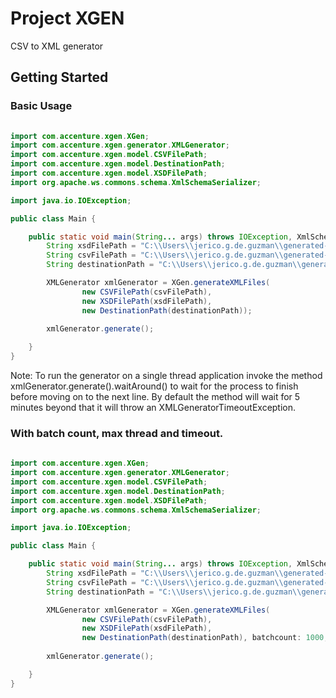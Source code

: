 # Project XGEN
CSV to XML generator

## Getting Started 

### Basic Usage 

```java
  
import com.accenture.xgen.XGen;
import com.accenture.xgen.generator.XMLGenerator;
import com.accenture.xgen.model.CSVFilePath;
import com.accenture.xgen.model.DestinationPath;
import com.accenture.xgen.model.XSDFilePath;
import org.apache.ws.commons.schema.XmlSchemaSerializer;

import java.io.IOException;

public class Main {

    public static void main(String... args) throws IOException, XmlSchemaSerializer.XmlSchemaSerializerException {
        String xsdFilePath = "C:\\Users\\jerico.g.de.guzman\\generated-data\\Create_Position_v1.xsd";
        String csvFilePath = "C:\\Users\\jerico.g.de.guzman\\generated-data\\create_position.csv";
        String destinationPath = "C:\\Users\\jerico.g.de.guzman\\generated-data";

        XMLGenerator xmlGenerator = XGen.generateXMLFiles(
                new CSVFilePath(csvFilePath),
                new XSDFilePath(xsdFilePath),
                new DestinationPath(destinationPath));
        
        xmlGenerator.generate();

    }
}

```

Note: To run the generator on a single thread application invoke the method xmlGenerator.generate().waitAround() to wait for the process to finish before moving on to the next line.
By default the method will wait for 5 minutes beyond that it will throw an XMLGeneratorTimeoutException. 


### With batch count, max thread and timeout.

```java
  
import com.accenture.xgen.XGen;
import com.accenture.xgen.generator.XMLGenerator;
import com.accenture.xgen.model.CSVFilePath;
import com.accenture.xgen.model.DestinationPath;
import com.accenture.xgen.model.XSDFilePath;
import org.apache.ws.commons.schema.XmlSchemaSerializer;

import java.io.IOException;

public class Main {

    public static void main(String... args) throws IOException, XmlSchemaSerializer.XmlSchemaSerializerException {
        String xsdFilePath = "C:\\Users\\jerico.g.de.guzman\\generated-data\\Create_Position_v1.xsd";
        String csvFilePath = "C:\\Users\\jerico.g.de.guzman\\generated-data\\create_position.csv";
        String destinationPath = "C:\\Users\\jerico.g.de.guzman\\generated-data";

        XMLGenerator xmlGenerator = XGen.generateXMLFiles(
                new CSVFilePath(csvFilePath),
                new XSDFilePath(xsdFilePath),
                new DestinationPath(destinationPath), batchcount: 1000, maxThreadCount: 10, timeout: 300000);
        
        xmlGenerator.generate();

    }
}

```


